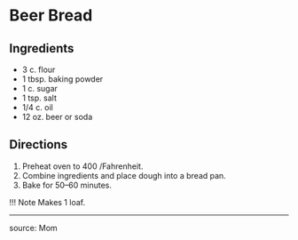 # Beer Bread

## Ingredients

- 3 c. flour
- 1 tbsp. baking powder
- 1 c. sugar
- 1 tsp. salt
- 1/4 c. oil
- 12 oz. beer or soda

## Directions

1. Preheat oven to 400 /Fahrenheit.
2. Combine ingredients and place dough into a bread pan.
3. Bake for 50–60 minutes.

!!! Note
    Makes 1 loaf.

---

source: Mom

